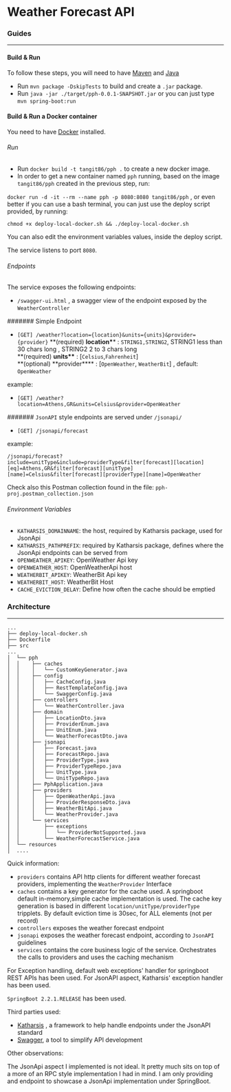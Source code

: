 # Weather Forecast API

### Guides

---

#### Build & Run

To follow these steps, you will need to have [Maven](https://maven.apache.org/) and
[Java](https://openjdk.java.net/install/)

- Run `mvn package -DskipTests` to build and create a `.jar` package.
- Run `java -jar ./target/pph-0.0.1-SNAPSHOT.jar` or you can just type `mvn spring-boot:run`

#### Build & Run a Docker container

You need to have [Docker](https://docs.docker.com/machine/install-machine/) installed.

###### Run

- Run `docker build -t tangit86/pph .` to create a new docker image.
- In order to get a new container named `pph` running, based on the image `tangit86/pph` created in the previous step, run:

`docker run -d -it --rm --name pph -p 8080:8080 tangit86/pph` , or even better
if you can use a bash terminal, you can just use the deploy script provided, by running:

`chmod +x deploy-local-docker.sh && ./deploy-local-docker.sh`

You can also edit the environment variables values, inside the deploy script.

The service listens to port `8080`.

###### Endpoints

The service exposes the following endpoints:

- `/swagger-ui.html` , a swagger view of the endpoint exposed by the `WeatherController`

####### Simple Endpoint

- `[GET] /weather?location={location}&units={units}&provider={provider}`
  **(required) **location\***\* : `STRING1,STRING2`, STRING1 less than 30 chars long , STRING2 2 to 3 chars long \
  **(required) **units\*\*** : [`Celsius`,`Fahrenheit`]\
  **(optional) **provider\*\*\*\* : [`OpenWeather`, `WeatherBit`] , default: `OpenWeather`

example:

- `[GET] /weather?location=Athens,GR&units=Celsius&provider=OpenWeather`

####### `JsonAPI` style endpoints are served under `/jsonapi/`

- `[GET] /jsonapi/forecast`

example:

`/jsonapi/forecast?include=unitType&include=providerType&filter[forecast][location][eq]=Athens,GR&filter[forecast][unitType][name]=Celsius&filter[forecast][providerType][name]=OpenWeather`

Check also this Postman collection found in the file: `pph-proj.postman_collection.json`

###### Environment Variables

- `KATHARSIS_DOMAINNAME`: the host, required by Katharsis package, used for JsonApi
- `KATHARSIS_PATHPREFIX`:
  required by Katharsis package, defines where the JsonApi endpoints can be served from
- `OPENWEATHER_APIKEY`: OpenWeather Api key
- `OPENWEATHER_HOST`: OpenWeatherApi host
- `WEATHERBIT_APIKEY`: WeatherBit Api key
- `WEATHERBIT_HOST`: WeatherBit Host
- `CACHE_EVICTION_DELAY`: Define how often the cache should be emptied

### Architecture

---

```
...
├── deploy-local-docker.sh
├── Dockerfile
├── src
...
│  └── pph
│  │    ├── caches
│  │    │   └── CustomKeyGenerator.java
│  │    ├── config
│  │    │   ├── CacheConfig.java
│  │    │   ├── RestTemplateConfig.java
│  │    │   └── SwaggerConfig.java
│  │    ├── controllers
│  │    │   └── WeatherController.java
│  │    ├── domain
│  │    │   ├── LocationDto.java
│  │    │   ├── ProviderEnum.java
│  │    │   ├── UnitEnum.java
│  │    │   └── WeatherForecastDto.java
│  │    ├── jsonapi
│  │    │   ├── Forecast.java
│  │    │   ├── ForecastRepo.java
│  │    │   ├── ProviderType.java
│  │    │   ├── ProviderTypeRepo.java
│  │    │   ├── UnitType.java
│  │    │   └── UnitTypeRepo.java
│  │    ├── PphApplication.java
│  │    ├── providers
│  │    │   ├── OpenWeatherApi.java
│  │    │   ├── ProviderResponseDto.java
│  │    │   ├── WeatherBitApi.java
│  │    │   └── WeatherProvider.java
│  │    └── services
│  │        ├── exceptions
│  │        │   └── ProviderNotSupported.java
│  │        └── WeatherForecastService.java
│  └── resources
│  ....
```

Quick information:

- `providers` contains API http clients for different weather forecast providers, implementing the `WeatherProvider` Interface
- `caches` contains a key generator for the cache used. A springboot default in-memory,simple cache implementation is used. The cache key generation is based in different `location/unitType/providerType` tripplets. By default eviction time is 30sec, for ALL elements (not per record)
- `controllers` exposes the weather forecast endpoint
- `jsonapi` exposes the weather forecast endpoint, according to `JsonAPI` guidelines
- `services` contains the core business logic of the service. Orchestrates the calls to providers and uses the caching mechanism

For Exception handling, default web exceptions' handler for springboot REST APIs has been used.
For JsonAPI aspect, Katharsis' exception handler has been used.

`SpringBoot 2.2.1.RELEASE` has been used.

Third parties used:

- [Katharsis](https://github.com/katharsis-project/katharsis-framework) , a framework to help handle endpoints under the JsonAPI standard
- [Swagger](https://swagger.io/), a tool to simplify API development

Other observations:

The JsonApi aspect I implemented is not ideal. It pretty much sits on top of a more of an RPC style implementation I had in mind.
I am only providing and endpoint to showcase a JsonApi implementation under SpringBoot.
